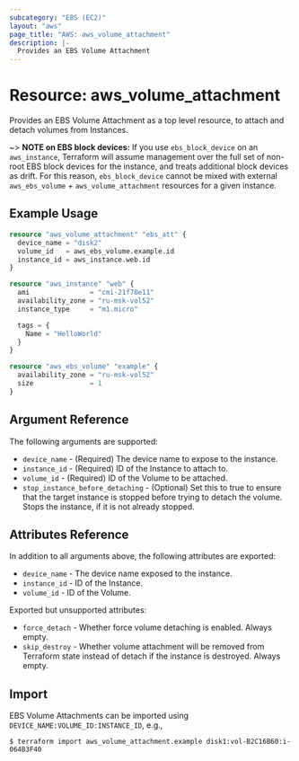 ```yaml
---
subcategory: "EBS (EC2)"
layout: "aws"
page_title: "AWS: aws_volume_attachment"
description: |-
  Provides an EBS Volume Attachment
---
```


# Resource: aws_volume_attachment

Provides an EBS Volume Attachment as a top level resource, to attach and detach volumes from Instances.

~> **NOTE on EBS block devices:** If you use `ebs_block_device` on an `aws_instance`, Terraform will assume management over the full set of non-root EBS block devices for the instance, and treats additional block devices as drift. For this reason, `ebs_block_device` cannot be mixed with external `aws_ebs_volume` + `aws_volume_attachment` resources for a given instance.

## Example Usage

```terraform
resource "aws_volume_attachment" "ebs_att" {
  device_name = "disk2"
  volume_id   = aws_ebs_volume.example.id
  instance_id = aws_instance.web.id
}

resource "aws_instance" "web" {
  ami               = "cmi-21f78e11"
  availability_zone = "ru-msk-vol52"
  instance_type     = "m1.micro"

  tags = {
    Name = "HelloWorld"
  }
}

resource "aws_ebs_volume" "example" {
  availability_zone = "ru-msk-vol52"
  size              = 1
}
```

## Argument Reference

The following arguments are supported:

* `device_name` - (Required) The device name to expose to the instance.
* `instance_id` - (Required) ID of the Instance to attach to.
* `volume_id` - (Required) ID of the Volume to be attached.
* `stop_instance_before_detaching` - (Optional) Set this to true to ensure
that the target instance is stopped before trying to detach the volume.
Stops the instance, if it is not already stopped.

## Attributes Reference

In addition to all arguments above, the following attributes are exported:

* `device_name` - The device name exposed to the instance.
* `instance_id` - ID of the Instance.
* `volume_id` - ID of the Volume.

Exported but unsupported attributes:

* `force_detach` - Whether force volume detaching is enabled. Always empty.
* `skip_destroy` - Whether volume attachment will be removed from Terraform state 
instead of detach if the instance is destroyed. Always empty.

## Import

EBS Volume Attachments can be imported using `DEVICE_NAME:VOLUME_ID:INSTANCE_ID`, e.g.,

```
$ terraform import aws_volume_attachment.example disk1:vol-B2C16B60:i-064B3F40
```
